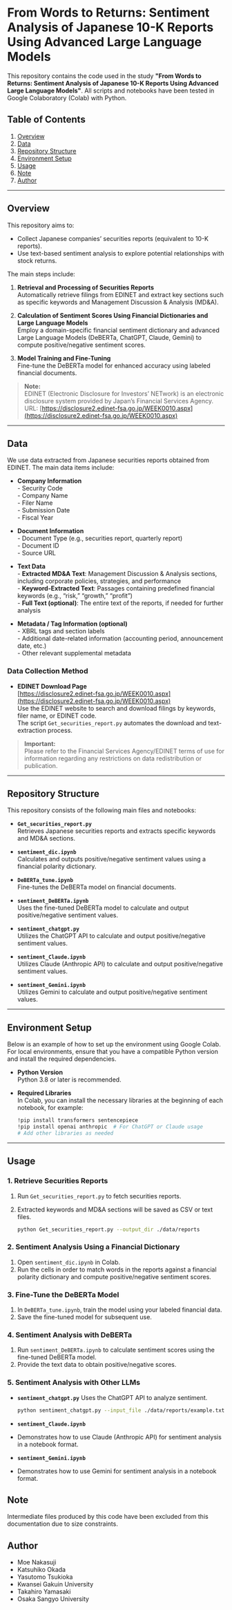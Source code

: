 # From Words to Returns: Sentiment Analysis of Japanese 10-K Reports Using Advanced Large Language Models

This repository contains the code used in the study **"From Words to Returns: Sentiment Analysis of Japanese 10-K Reports Using Advanced Large Language Models"**. All scripts and notebooks have been tested in Google Colaboratory (Colab) with Python.

## Table of Contents
1. [Overview](#overview)  
2. [Data](#data)  
3. [Repository Structure](#repository-structure)  
4. [Environment Setup](#environment-setup)  
5. [Usage](#usage)  
6. [Note](#note)  
7. [Author](#author)

---

## Overview

This repository aims to:

- Collect Japanese companies’ securities reports (equivalent to 10-K reports).
- Use text-based sentiment analysis to explore potential relationships with stock returns.

The main steps include:

1. **Retrieval and Processing of Securities Reports**  
   Automatically retrieve filings from EDINET and extract key sections such as specific keywords and Management Discussion & Analysis (MD&A).

2. **Calculation of Sentiment Scores Using Financial Dictionaries and Large Language Models**  
   Employ a domain-specific financial sentiment dictionary and advanced Large Language Models (DeBERTa, ChatGPT, Claude, Gemini) to compute positive/negative sentiment scores.

3. **Model Training and Fine-Tuning**  
   Fine-tune the DeBERTa model for enhanced accuracy using labeled financial documents.

> **Note:**  
> EDINET (Electronic Disclosure for Investors’ NETwork) is an electronic disclosure system provided by Japan’s Financial Services Agency.  
> URL: [https://disclosure2.edinet-fsa.go.jp/WEEK0010.aspx](https://disclosure2.edinet-fsa.go.jp/WEEK0010.aspx)

---

## Data

We use data extracted from Japanese securities reports obtained from EDINET. The main data items include:

- **Company Information**  
  \- Security Code  
  \- Company Name  
  \- Filer Name  
  \- Submission Date  
  \- Fiscal Year

- **Document Information**  
  \- Document Type (e.g., securities report, quarterly report)  
  \- Document ID  
  \- Source URL

- **Text Data**  
  \- **Extracted MD&A Text**: Management Discussion & Analysis sections, including corporate policies, strategies, and performance  
  \- **Keyword-Extracted Text**: Passages containing predefined financial keywords (e.g., “risk,” “growth,” “profit”)  
  \- **Full Text (optional)**: The entire text of the reports, if needed for further analysis

- **Metadata / Tag Information (optional)**  
  \- XBRL tags and section labels  
  \- Additional date-related information (accounting period, announcement date, etc.)  
  \- Other relevant supplemental metadata

### Data Collection Method

- **EDINET Download Page**  
  [https://disclosure2.edinet-fsa.go.jp/WEEK0010.aspx](https://disclosure2.edinet-fsa.go.jp/WEEK0010.aspx)  
  Use the EDINET website to search and download filings by keywords, filer name, or EDINET code.  
  The script `Get_securities_report.py` automates the download and text-extraction process.

> **Important:**  
> Please refer to the Financial Services Agency/EDINET terms of use for information regarding any restrictions on data redistribution or publication.

---

## Repository Structure

This repository consists of the following main files and notebooks:

- **`Get_securities_report.py`**  
  Retrieves Japanese securities reports and extracts specific keywords and MD&A sections.

- **`sentiment_dic.ipynb`**  
  Calculates and outputs positive/negative sentiment values using a financial polarity dictionary.

- **`DeBERTa_tune.ipynb`**  
  Fine-tunes the DeBERTa model on financial documents.

- **`sentiment_DeBERTa.ipynb`**  
  Uses the fine-tuned DeBERTa model to calculate and output positive/negative sentiment values.

- **`sentiment_chatgpt.py`**  
  Utilizes the ChatGPT API to calculate and output positive/negative sentiment values.

- **`sentiment_Claude.ipynb`**  
  Utilizes Claude (Anthropic API) to calculate and output positive/negative sentiment values.

- **`sentiment_Gemini.ipynb`**  
  Utilizes Gemini to calculate and output positive/negative sentiment values.

---

## Environment Setup

Below is an example of how to set up the environment using Google Colab. For local environments, ensure that you have a compatible Python version and install the required dependencies.

- **Python Version**  
  Python 3.8 or later is recommended.

- **Required Libraries**  
  In Colab, you can install the necessary libraries at the beginning of each notebook, for example:
  ```bash
  !pip install transformers sentencepiece
  !pip install openai anthropic  # For ChatGPT or Claude usage
  # Add other libraries as needed

---

## Usage

### 1. Retrieve Securities Reports
1. Run `Get_securities_report.py` to fetch securities reports.  
2. Extracted keywords and MD&A sections will be saved as CSV or text files.  

   ```bash
   python Get_securities_report.py --output_dir ./data/reports

### 2. Sentiment Analysis Using a Financial Dictionary
1. Open `sentiment_dic.ipynb` in Colab.  
2. Run the cells in order to match words in the reports against a financial polarity dictionary and compute positive/negative sentiment scores.

### 3. Fine-Tune the DeBERTa Model
1. In `DeBERTa_tune.ipynb`, train the model using your labeled financial data.  
2. Save the fine-tuned model for subsequent use.

### 4. Sentiment Analysis with DeBERTa
1. Run `sentiment_DeBERTa.ipynb` to calculate sentiment scores using the fine-tuned DeBERTa model.  
2. Provide the text data to obtain positive/negative scores.

### 5. Sentiment Analysis with Other LLMs

- **`sentiment_chatgpt.py`**
  Uses the ChatGPT API to analyze sentiment.  
     ```bash
     python sentiment_chatgpt.py --input_file ./data/reports/example.txt --output_file ./results/chatgpt_sentiment.csv

- **`sentiment_Claude.ipynb`**
- Demonstrates how to use Claude (Anthropic API) for sentiment analysis in a notebook format.

- **`sentiment_Gemini.ipynb`**
- Demonstrates how to use Gemini for sentiment analysis in a notebook format.

## Note
Intermediate files produced by this code have been excluded from this documentation due to size constraints.

## Author
* Moe Nakasuji
* Katsuhiko Okada
* Yasutomo Tsukioka
* Kwansei Gakuin University
* Takahiro Yamasaki
* Osaka Sangyo University
